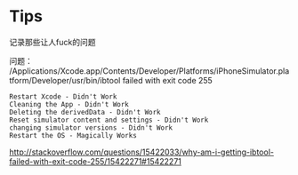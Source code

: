 # Tips
记录那些让人fuck的问题

问题：
/Applications/Xcode.app/Contents/Developer/Platforms/iPhoneSimulator.platform/Developer/usr/bin/ibtool failed with exit code 255

```objc
Restart Xcode - Didn't Work
Cleaning the App - Didn't Work
Deleting the derivedData - Didn't Work
Reset simulator content and settings - Didn't Work
changing simulator versions - Didn't Work
Restart the OS - Magically Works
```

http://stackoverflow.com/questions/15422033/why-am-i-getting-ibtool-failed-with-exit-code-255/15422271#15422271
